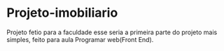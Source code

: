 # Projeto-imobiliario
Projeto fetio para a faculdade esse seria a primeira parte do projeto mais simples, feito para aula Programar web(Front End).
